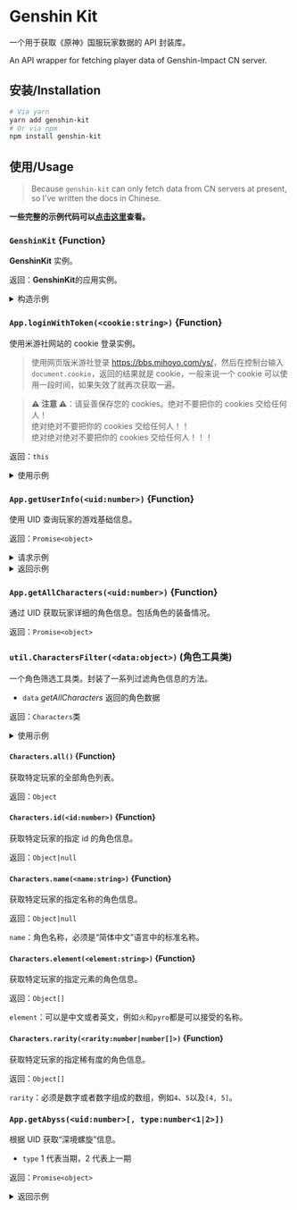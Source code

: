 # Genshin Kit

一个用于获取《原神》国服玩家数据的 API 封装库。

An API wrapper for fetching player data of Genshin-Impact CN server.

## 安装/Installation

```bash
# Via yarn
yarn add genshin-kit
# Or via npm
npm install genshin-kit
```

## 使用/Usage

> Because `genshin-kit` can only fetch data from CN servers at present, so I've written the docs in Chinese.

**一些完整的示例代码可以[点击这里](./demo)查看。**

### `GenshinKit` {Function}

**GenshinKit** 实例。

返回：**GenshinKit**的应用实例。

<details>
<summary>构造示例</summary>

```js
const { GenshinKit } = require('genshin-kit')
const App = new GenshinKit()
```

</details>

### `App.loginWithToken(<cookie:string>)` {Function}

使用米游社网站的 cookie 登录实例。

> 使用网页版米游社登录 <https://bbs.mihoyo.com/ys/>，然后在控制台输入 `document.cookie`，返回的结果就是 cookie，一般来说一个 cookie 可以使用一段时间，如果失效了就再次获取一遍。

> **⚠️ 注意 ⚠️**：请妥善保存您的 cookies。绝对不要把你的 cookies 交给任何人！<br>绝对绝对不要把你的 cookies 交给任何人！！<br>绝对绝对绝对不要把你的 cookies 交给任何人！！！

返回：`this`

<details>
<summary>使用示例</summary>

```js
App.loginWithToken(process.env.MHY_COOKIE)
```

</details>

### `App.getUserInfo(<uid:number>)` {Function}

使用 UID 查询玩家的游戏基础信息。

返回：`Promise<object>`

<details>
<summary>请求示例</summary>

```js
App.getUserInfo(100000001).then(console.log)
```

</details>

<details>
<summary>返回示例</summary>

```js
{
  role: null,
  // 玩家拥有的角色
  avatars: [
    {
      id: 10000007, // 角色 id
      image:
        'https://upload-bbs.mihoyo.com/game_record/genshin/character_icon/UI_AvatarIcon_PlayerGirl.png', // 头图
      name: '旅行者', // 角色名称
      element: 'Geo', // 元素
      fetter: 0, // 亲密度
      level: 1, // 等级
      rarity: 5 // 星级
    }
    // ...
  ],
  stats: {
    active_day_number: 0, // 活跃天数
    achievement_number: 0, // 成就达成数
    win_rate: 0, // ?
    anemoculus_number: 0, // 风神瞳
    geoculus_number: 0, // 岩神瞳
    avatar_number: 0, // 获得角色数
    way_point_number: 0, // 解锁传送点
    domain_number: 0, // 解锁秘境
    spiral_abyss: '1-1', // 深境螺旋
    precious_chest_number: 0, // 珍贵宝箱
    luxurious_chest_number: 0, // 华丽宝箱
    exquisite_chest_number: 0, // 精致宝箱
    common_chest_number: 0 // 普通宝箱
  },
  // 城市声望
  city_explorations: [
    {
      id: 1,
      level: 8, // 声望等级
      exploration_percentage: 1000, // 探索度
      icon:
        'https://upload-bbs.mihoyo.com/game_record/genshin/city_icon/UI_ChapterIcon_Mengde.png',
      name: '蒙德'
    },
    {
      id: 2,
      level: 8,
      exploration_percentage: 1000,
      icon:
        'https://upload-bbs.mihoyo.com/game_record/genshin/city_icon/UI_ChapterIcon_Liyue.png',
      name: '璃月'
    }
  ],
  // 世界探索
  world_explorations: [
    {
      level: 1, // 声望等级/供奉等级
      exploration_percentage: 1000, // 探索度
      icon:
        'https://upload-bbs.mihoyo.com/game_record/genshin/city_icon/UI_ChapterIcon_Dragonspine.png',
      name: '龙脊雪山',
      type: 'Offering' // Reputation 声望 / Offering 供奉
    },
    {
      level: 1,
      exploration_percentage: 1000,
      icon:
        'https://upload-bbs.mihoyo.com/game_record/genshin/city_icon/UI_ChapterIcon_Mengde.png',
      name: '蒙德',
      type: 'Reputation'
    },
    {
      level: 1,
      exploration_percentage: 1000,
      icon:
        'https://upload-bbs.mihoyo.com/game_record/genshin/city_icon/UI_ChapterIcon_Liyue.png',
      name: '璃月',
      type: 'Reputation'
    }
  ]
}
```

</details>

### `App.getAllCharacters(<uid:number>)` {Function}

通过 UID 获取玩家详细的角色信息。包括角色的装备情况。

返回：`Promise<object>`

### `util.CharactersFilter(<data:object>)` (角色工具类)

一个角色筛选工具类。封装了一系列过滤角色信息的方法。

- `data` _getAllCharacters_ 返回的角色数据

返回：`Characters`类

<details>
<summary>使用示例</summary>

```js
const { CharactersFilter } = require('genshin-kit').util
App.getAllCharacters(100000001).then(
  data => {
    const Filter = new CharactersFilter(data)
    // ...
  },
  err => console.error
)
```

</details>

#### `Characters.all()` {Function}

获取特定玩家的全部角色列表。

返回：`Object`

#### `Characters.id(<id:number>)` {Function}

获取特定玩家的指定 id 的角色信息。

返回：`Object|null`

#### `Characters.name(<name:string>)` {Function}

获取特定玩家的指定名称的角色信息。

返回：`Object|null`

`name`：角色名称，必须是“简体中文”语言中的标准名称。

#### `Characters.element(<element:string>)` {Function}

获取特定玩家的指定元素的角色信息。

返回：`Object[]`

`element`：可以是中文或者英文，例如`火`和`pyro`都是可以接受的名称。

#### `Characters.rarity(<rarity:number|number[]>)` {Function}

获取特定玩家的指定稀有度的角色信息。

返回：`Object[]`

`rarity`：必须是数字或者数字组成的数组，例如`4`、`5`以及`[4, 5]`。

### `App.getAbyss(<uid:number>[, type:number<1|2>])`

根据 UID 获取“深境螺旋”信息。

- `type` 1 代表当期，2 代表上一期

返回：`Promise<object>`

<details>
<summary>返回示例</summary>

```js
{
  schedule_id: 17,
  // 时间都是不带毫秒的，需要自行乘以1000
  start_time: '1614542400',
  end_time: '1615838399',
  total_battle_times: 0,
  total_win_times: 0,
  max_floor: '0-0',
  reveal_rank: [],
  defeat_rank: [],
  damage_rank: [],
  take_damage_rank: [],
  normal_skill_rank: [],
  energy_skill_rank: [],
  floors: [],
  total_star: 0,
  is_unlock: true
}
```

</details>
